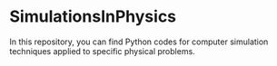# SimulationsInPhysics

In this repository, you can find Python codes for computer simulation techniques applied to specific physical problems.
